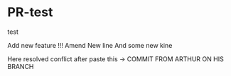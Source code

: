# PR-test

test

Add new feature !!! Amend
New line
And some new kine

Here resolved conflict after paste this -> COMMIT FROM ARTHUR ON HIS BRANCH
